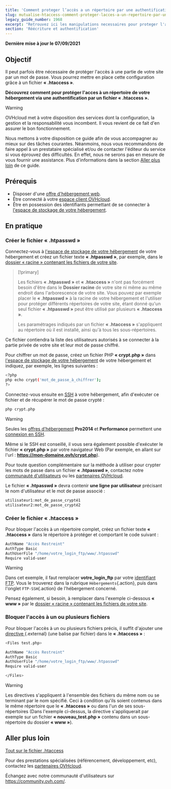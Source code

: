 ```yaml
---
title: 'Comment proteger l’accès a un répertoire par une authentification ?'
slug: mutualise-htaccess-comment-proteger-lacces-a-un-repertoire-par-une-authentification
legacy_guide_number: 1968
excerpt: "Retrouvez ici les manipulations necessaires pour proteger l'acces a un repertoire de votre hebergement via une authentification."
section: 'Réécriture et authentification'
---
```


**Dernière mise à jour le 07/09/2021**

## Objectif

Il peut parfois être nécessaire de protéger l'accès à une partie de votre site par un mot de passe. Vous pourrez mettre en place cette configuration grâce à un fichier **« .htaccess »**. 

**Découvrez comment pour protéger l'acces à un répertoire de votre hébergement via une authentification par un fichier « .htaccess ».**

> [!warning]
>
> OVHcloud met à votre disposition des services dont la configuration, la gestion et la responsabilité vous incombent. Il vous revient de ce fait d'en assurer le bon fonctionnement.
>
> Nous mettons à votre disposition ce guide afin de vous accompagner au mieux sur des tâches courantes. Néanmoins, nous vous recommandons de faire appel à un prestataire spécialisé et/ou de contacter l'éditeur du service si vous éprouvez des difficultés. En effet, nous ne serons pas en mesure de vous fournir une assistance. Plus d'informations dans la section [Aller plus loin](#aller-plus-loin) de ce guide.
>

## Prérequis

- Disposer d'une [offre d'hébergement web](https://www.ovh.com/fr/hebergement-web/).
- Être connecté à votre [espace client OVHcloud](https://www.ovh.com/auth/?action=gotomanager&from=https://www.ovh.com/fr/&ovhSubsidiary=fr).
- Être en possession des identifiants permettant de se connecter à [l'espace de stockage de votre hébergement](../connexion-espace-stockage-ftp-hebergement-web/).

## En pratique

### Créer le fichier « .htpasswd »

Connectez-vous à [l'espace de stockage de votre hébergement](../connexion-espace-stockage-ftp-hebergement-web/) de votre hébergement et créez un fichier texte **« .htpasswd »**, par exemple, dans le [dossier « racine » contenant les fichiers de votre site](/multisites-configurer-un-multisite-sur-mon-hebergement-web/#etape-21-ajouter-un-domaine-enregistre-chez-ovhcloud).

> [!primary]
>
> Les fichiers **« .htpasswd »** et **« .htaccess »** n'ont pas forcément besoin d'être dans le **Dossier racine** de votre site ni même au même endroit dans l'arborescence de votre site. Vous pouvez par exemple placer le **« .htpasswd »** à la racine de votre hébergement et l'utiliser pour protéger différents répertoires de votre site, étant donné qu'un seul fichier **« .htpasswd »** peut être utilisé par plusieurs **« .htaccess »**.
>
> Les paramétrages indiqués par un fichier **« .htaccess »** s'appliquent au répertoire où il est installé, ainsi qu'à tous les sous-répertoires.
>

Ce fichier contiendra la liste des utilisateurs autorisés à se connecter à la partie privée de votre site et leur mot de passe chiffré.

Pour chiffrer un mot de passe, créez un fichier PHP **« crypt.php »** dans [l'espace de stockage de votre hébergement](../connexion-espace-stockage-ftp-hebergement-web/) de votre hébergement et indiquez, par exemple, les lignes suivantes :

```bash
<?php
php echo crypt('mot_de_passe_à_chiffrer');
?>
```

Connectez-vous ensuite en [SSH](../mutualise-le-ssh-sur-les-hebergements-mutualises/) à votre hébergement, afin d'exécuter ce fichier et de récupérer le mot de passe crypté :

```bash
php crypt.php
```

> [!warning]
>
> Seules les [offres d'hébergement](https://www.ovh.com/fr/hebergement-web/) **Pro2014** et **Performance** permettent une [connexion en SSH](../mutualise-le-ssh-sur-les-hebergements-mutualises/).
>
> Même si le SSH est conseillé, il vous sera également possible d'exécuter le fichier **« crypt.php »** par votre navigateur Web (Par exemple, en allant sur l'url : **https://mon-domaine.ovh/crypt.php**).
>
> Pour toute question complémentaire sur la méthode à utiliser pour crypter les mots de passe dans un fichier **« .htpasswd »**, contactez notre [communauté d'utilisateurs](https://community.ovh.com) ou les [partenaires OVHcloud](https://partner.ovhcloud.com/fr/).
>

Le fichier **« .htpasswd »** devra contenir **une ligne par utilisateur** précisant le nom d'utilisateur et le mot de passe associé :

```bash
utilisateur1:mot_de_passe_crypté1
utilisateur2:mot_de_passe_crypté2
```

### Créer le fichier « .htaccess »

Pour bloquer l'accès à un répertoire complet, créez un fichier texte **« .htaccess »** dans le répertoire à protéger et comportant le code suivant :

```bash
AuthName "Accès Restreint"
AuthType Basic
AuthUserFile "/home/votre_login_ftp/www/.htpasswd"
Require valid-user
```

> [!warning]
>
> Dans cet exemple, il faut remplacer **votre_login_ftp** par votre [identifiant FTP](../connexion-espace-stockage-ftp-hebergement-web/#etape-1-recuperer-les-informations-necessaires-pour-se-connecter). Vous le trouverez dans la rubrique `Hébergements`{.action}, puis dans l'onglet `FTP-SSH`{.action} de l'hébergement concerné.
>
> Pensez également, si besoin, à remplacer dans l'exemple ci-dessous **« www »** par le [dossier « racine » contenant les fichiers de votre site](/multisites-configurer-un-multisite-sur-mon-hebergement-web/#etape-21-ajouter-un-domaine-enregistre-chez-ovhcloud).
>


### Bloquer l'accès à un ou plusieurs fichiers

Pour bloquer l'accès à un ou plusieurs fichiers précis, il suffit d'ajouter une [directive <Files>](https://httpd.apache.org/docs/2.4/fr/mod/core.html#files){.external} (une balise par fichier) dans le **« .htaccess »** :

```bash
<Files test.php>

AuthName "Accès Restreint"
AuthType Basic
AuthUserFile "/home/votre_login_ftp/www/.htpasswd"
Require valid-user

</Files>
```

> [!warning]
>
> Les directives <Files> s'appliquent à l'ensemble des fichiers du même nom ou se terminant par le nom spécifié. Ceci à condition qu'ils soient contenus dans le même répertoire que le **« .htaccess »** ou dans l'un de ses sous-répertoires (Dans l'exemple ci-dessus, la directive <Files> s'appliquerait par exemple sur un fichier **« nouveau_test.php »** contenu dans un sous-répertoire du dossier **« www »**).
>

## Aller plus loin <a name="aller-plus-loin"></a>

[Tout sur le fichier .htaccess](../mutualise-tout-sur-le-fichier-htaccess/)

Pour des prestations spécialisées (référencement, développement, etc), contactez les [partenaires OVHcloud](https://partner.ovhcloud.com/fr/).

Échangez avec notre communauté d'utilisateurs sur <https://community.ovh.com/>.